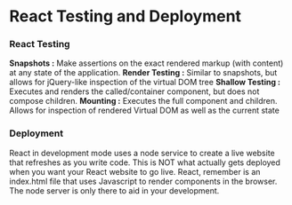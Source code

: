 # React Testing and Deployment

### React Testing
**Snapshots :** Make assertions on the exact rendered markup (with content) at any state of the application.
**Render Testing :** Similar to snapshots, but allows for jQuery-like inspection of the virtual DOM tree
**Shallow Testing :** Executes and renders the called/container component, but does not compose children.
**Mounting :** Executes the full component and children. Allows for inspection of rendered Virtual DOM as well as the current state

### Deployment
React in development mode uses a node service to create a live website that refreshes as you write code. This is NOT what actually gets deployed when you want your React website to go live. React, remember is an index.html file that uses Javascript to render components in the browser. The node server is only there to aid in your development.